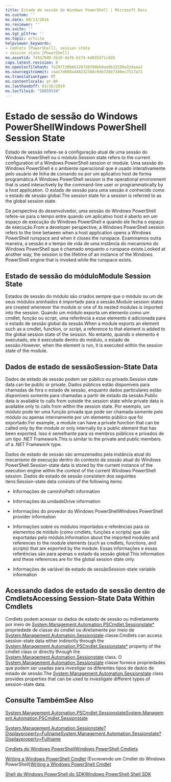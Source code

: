 ```yaml
---
title: Estado de sessão do Windows PowerShell | Microsoft Docs
ms.custom: ''
ms.date: 09/13/2016
ms.reviewer: ''
ms.suite: ''
ms.tgt_pltfrm: ''
ms.topic: article
helpviewer_keywords:
- Cmdlets [PowerShell], session state
- session state [PowerShell]
ms.assetid: 74912940-2b10-4a76-b174-6d035d71c02b
caps.latest.revision: 8
ms.openlocfilehash: fa207130bbb120750780bb0aa9b32150a32daaa2
ms.sourcegitcommit: caac7d098a448232304c9d6728e7340ec7517a71
ms.translationtype: MT
ms.contentlocale: pt-BR
ms.lasthandoff: 03/16/2019
ms.locfileid: "58059534"
---
```

# <a name="windows-powershell-session-state"></a><span data-ttu-id="481fd-102">Estado de sessão do Windows PowerShell</span><span class="sxs-lookup"><span data-stu-id="481fd-102">Windows PowerShell Session State</span></span>

<span data-ttu-id="481fd-103">Estado de sessão refere-se à configuração atual de uma sessão do Windows PowerShell ou o módulo.</span><span class="sxs-lookup"><span data-stu-id="481fd-103">Session state refers to the current configuration of a Windows PowerShell session or module.</span></span> <span data-ttu-id="481fd-104">Uma sessão do Windows PowerShell é o ambiente operacional que é usado interativamente pelo usuário de linha de comando ou por um aplicativo host de forma programática.</span><span class="sxs-lookup"><span data-stu-id="481fd-104">A Windows PowerShell session is the operational environment that is used interactively by the command-line user or programmatically by a host application.</span></span> <span data-ttu-id="481fd-105">O estado de sessão para uma sessão é conhecido como o estado de sessão global.</span><span class="sxs-lookup"><span data-stu-id="481fd-105">The session state for a session is referred to as the global session state.</span></span>

<span data-ttu-id="481fd-106">Da perspectiva do desenvolvedor, uma sessão do Windows PowerShell refere-se para o tempo entre quando um aplicativo host é aberto em um espaço de execução do Windows PowerShell e quando ele fecha o espaço de execução.</span><span class="sxs-lookup"><span data-stu-id="481fd-106">From a developer perspective, a Windows PowerShell session refers to the time between when a host application opens a Windows PowerShell runspace and when it closes the runspace.</span></span> <span data-ttu-id="481fd-107">Examinamos outra maneira, a sessão é o tempo de vida de uma instância do mecanismo do Windows PowerShell que é chamado enquanto o runspace existe.</span><span class="sxs-lookup"><span data-stu-id="481fd-107">Looked at another way, the session is the lifetime of an instance of the Windows PowerShell engine that is invoked while the runspace exists.</span></span>

## <a name="module-session-state"></a><span data-ttu-id="481fd-108">Estado de sessão do módulo</span><span class="sxs-lookup"><span data-stu-id="481fd-108">Module Session State</span></span>

<span data-ttu-id="481fd-109">Estados de sessão do módulo são criados sempre que o módulo ou um de seus módulos aninhados é importado para a sessão.</span><span class="sxs-lookup"><span data-stu-id="481fd-109">Module session states are created whenever the module or one of its nested modules is imported into the session.</span></span> <span data-ttu-id="481fd-110">Quando um módulo exporta um elemento como um cmdlet, função ou script, uma referência a esse elemento é adicionada para o estado de sessão global da sessão.</span><span class="sxs-lookup"><span data-stu-id="481fd-110">When a module exports an element such as a cmdlet, function, or script, a reference to that element is added to the global session state of the session.</span></span> <span data-ttu-id="481fd-111">No entanto, quando o elemento é executado, ele é executado dentro do módulo, o estado de sessão.</span><span class="sxs-lookup"><span data-stu-id="481fd-111">However, when the element is run, it is executed within the session state of the module.</span></span>

## <a name="session-state-data"></a><span data-ttu-id="481fd-112">Dados de estado de sessão</span><span class="sxs-lookup"><span data-stu-id="481fd-112">Session-State Data</span></span>

<span data-ttu-id="481fd-113">Dados de estado de sessão podem ser público ou privado.</span><span class="sxs-lookup"><span data-stu-id="481fd-113">Session state data can be public or private.</span></span> <span data-ttu-id="481fd-114">Dados públicos estão disponíveis para chamadas de fora o estado de sessão, enquanto dados particulares estão disponíveis somente para chamadas a partir de estado da sessão.</span><span class="sxs-lookup"><span data-stu-id="481fd-114">Public data is available to calls from outside the session state while private data is available only to calls from within the session state.</span></span> <span data-ttu-id="481fd-115">Por exemplo, um módulo pode ter uma função privada que pode ser chamada somente pelo módulo ou apenas internamente por um elemento público que foi exportado.</span><span class="sxs-lookup"><span data-stu-id="481fd-115">For example, a module can have a private function that can be called only by the module or only internally by a public element that has been exported.</span></span> <span data-ttu-id="481fd-116">Isso é semelhante para os membros públicos e privados de um tipo .NET Framework.</span><span class="sxs-lookup"><span data-stu-id="481fd-116">This is similar to the private and public members of a .NET Framework type.</span></span>

<span data-ttu-id="481fd-117">Dados de estado de sessão são armazenados pela instância atual do mecanismo de execução dentro do contexto da sessão atual do Windows PowerShell.</span><span class="sxs-lookup"><span data-stu-id="481fd-117">Session-state data is stored by the current instance of the execution engine within the context of the current Windows PowerShell session.</span></span> <span data-ttu-id="481fd-118">Dados de estado de sessão consistem dos seguintes itens:</span><span class="sxs-lookup"><span data-stu-id="481fd-118">Session-state data consists of the following items:</span></span>

- <span data-ttu-id="481fd-119">Informações de caminho</span><span class="sxs-lookup"><span data-stu-id="481fd-119">Path information</span></span>

- <span data-ttu-id="481fd-120">Informações da unidade</span><span class="sxs-lookup"><span data-stu-id="481fd-120">Drive information</span></span>

- <span data-ttu-id="481fd-121">Informações do provedor do Windows PowerShell</span><span class="sxs-lookup"><span data-stu-id="481fd-121">Windows PowerShell provider information</span></span>

- <span data-ttu-id="481fd-122">Informações sobre os módulos importados e referências para os elementos de módulo (como cmdlets, funções e scripts) que são exportadas pelo módulo.</span><span class="sxs-lookup"><span data-stu-id="481fd-122">Information about the imported modules and references to the module elements (such as cmdlets, functions, and scripts) that are exported by the module.</span></span> <span data-ttu-id="481fd-123">Essas informações e essas referências são para apenas o estado da sessão global.</span><span class="sxs-lookup"><span data-stu-id="481fd-123">This information and these references are for the global session state only.</span></span>

- <span data-ttu-id="481fd-124">Informações de variável de estado de sessão</span><span class="sxs-lookup"><span data-stu-id="481fd-124">Session-state variable information</span></span>

## <a name="accessing-session-state-data-within-cmdlets"></a><span data-ttu-id="481fd-125">Acessando dados de estado de sessão dentro de Cmdlets</span><span class="sxs-lookup"><span data-stu-id="481fd-125">Accessing Session-State Data Within Cmdlets</span></span>

<span data-ttu-id="481fd-126">Cmdlets podem acessar os dados de estado de sessão ou indiretamente por meio de [System.Management.Automation.PSCmdlet.Sessionstate\*](/dotnet/api/System.Management.Automation.PSCmdlet.SessionState) propriedade de classe do cmdlet ou diretamente por meio de [ System.Management.Automation.Sessionstate](/dotnet/api/System.Management.Automation.SessionState) classe.</span><span class="sxs-lookup"><span data-stu-id="481fd-126">Cmdlets can access session-state data either indirectly through the [System.Management.Automation.PSCmdlet.Sessionstate\*](/dotnet/api/System.Management.Automation.PSCmdlet.SessionState) property of the cmdlet class or directly through the [System.Management.Automation.Sessionstate](/dotnet/api/System.Management.Automation.SessionState) class.</span></span> <span data-ttu-id="481fd-127">O [System.Management.Automation.Sessionstate](/dotnet/api/System.Management.Automation.SessionState) classe fornece propriedades que podem ser usadas para investigar os diferentes tipos de dados de estado de sessão.</span><span class="sxs-lookup"><span data-stu-id="481fd-127">The [System.Management.Automation.Sessionstate](/dotnet/api/System.Management.Automation.SessionState) class provides properties that can be used to investigate different types of session-state data.</span></span>

## <a name="see-also"></a><span data-ttu-id="481fd-128">Consulte Também</span><span class="sxs-lookup"><span data-stu-id="481fd-128">See Also</span></span>

[<span data-ttu-id="481fd-129">System.Management.Automation.PSCmdlet.Sessionstate</span><span class="sxs-lookup"><span data-stu-id="481fd-129">System.Management.Automation.PSCmdlet.Sessionstate</span></span>](/dotnet/api/System.Management.Automation.PSCmdlet.SessionState)

[<span data-ttu-id="481fd-130">System.Management.Automation.Sessionstate?Displayproperty=Fullname</span><span class="sxs-lookup"><span data-stu-id="481fd-130">System.Management.Automation.Sessionstate?Displayproperty=Fullname</span></span>](/dotnet/api/System.Management.Automation.SessionState)

[<span data-ttu-id="481fd-131">Cmdlets do Windows PowerShell</span><span class="sxs-lookup"><span data-stu-id="481fd-131">Windows PowerShell Cmdlets</span></span>](./cmdlet-overview.md)

<span data-ttu-id="481fd-132">[Writing a Windows PowerShell Cmdlet](./writing-a-windows-powershell-cmdlet.md) (Escrevendo um Cmdlet do Windows PowerShell)</span><span class="sxs-lookup"><span data-stu-id="481fd-132">[Writing a Windows PowerShell Cmdlet](./writing-a-windows-powershell-cmdlet.md)</span></span>

[<span data-ttu-id="481fd-133">Shell do Windows PowerShell do SDK</span><span class="sxs-lookup"><span data-stu-id="481fd-133">Windows PowerShell Shell SDK</span></span>](../windows-powershell-reference.md)

